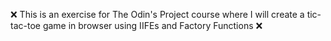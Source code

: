 ❌ This is an exercise for The Odin's Project course where I will create a tic-tac-toe game in browser using IIFEs and Factory Functions ❌
